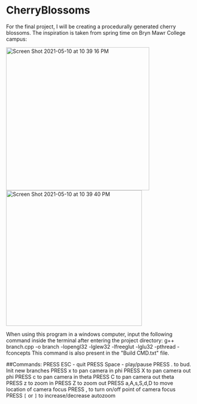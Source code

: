 # CherryBlossoms

For the final project, I will be creating a procedurally generated cherry blossoms. The inspiration is taken from spring time on Bryn Mawr College campus:


<img width="389" alt="Screen Shot 2021-05-10 at 10 39 16 PM" src="https://user-images.githubusercontent.com/79232961/117749976-a0976880-b1e0-11eb-9579-1350bda2700b.png">
<img width="369" alt="Screen Shot 2021-05-10 at 10 39 40 PM" src="https://user-images.githubusercontent.com/79232961/117749981-a2612c00-b1e0-11eb-8610-f0941a438caa.png">


When using this program in a windows computer, input the following command inside the terminal after entering the project directory: g++ branch.cpp -o branch -lopengl32 -lglew32 -lfreeglut -lglu32 -pthread -fconcepts
This command is also present in the "Build CMD.txt" file.

##Commands:
PRESS ESC - quit
PRESS Space - play/pause
PRESS . to bud. Init new branches
PRESS x to pan camera in phi
PRESS X to pan camera out phi
PRESS c to pan camera in theta
PRESS C to pan camera out theta
PRESS z to zoom in
PRESS Z to zoom out
PRESS a,A,s,S,d,D to move location of camera focus
PRESS , to turn on/off point of camera focus
PRESS `[` or `]` to increase/decrease autozoom 


